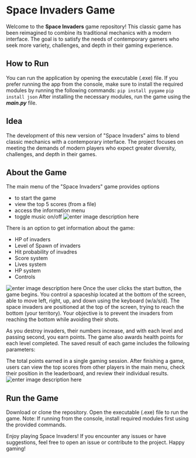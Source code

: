 # Space Invaders Game
Welcome to the **Space Invaders** game repository! This classic game has been reimagined to combine its traditional mechanics with a modern interface. The goal is to satisfy the needs of contemporary gamers who seek more variety, challenges, and depth in their gaming experience.

## How to Run
You can run the application by opening the executable (.exe) file. If you prefer running the app from the console, make sure to install the required modules by running the following commands:
```pip install pygame```
```pip install json```
After installing the necessary modules, run the game using the ***main.py*** file.

## Idea
The development of this new version of "Space Invaders" aims to blend classic mechanics with a contemporary interface. The project focuses on meeting the demands of modern players who expect greater diversity, challenges, and depth in their games.

## About the Game
The main menu of the "Space Invaders" game provides options 
- to start the game
- view the top 5 scores (from a file)
- access the information menu
- toggle music on/off
![enter image description here](https://cdn.discordapp.com/attachments/681543007421726790/1213437670261260388/image.png?ex=65f578e5&is=65e303e5&hm=9572db88430e0a920c6d43faeef72e5e54399b3128e7cd8573e864c7aa33a7e3&)

There is an option to get information about the game:
- HP of invaders
- Level of Spawn of invaders
- Hit probability of invadres
-  Score system
-  Lives system
-  HP system
-  Controls


![enter image description here](https://cdn.discordapp.com/attachments/681543007421726790/1213437688427053097/image.png?ex=65f578e9&is=65e303e9&hm=dfb55d5c463c221d3aba37e056c70ba4e9e9fa0869b74732cfb1b3bceea7c0ee&)
Once the user clicks the start button, the game begins. You control a spaceship located at the bottom of the screen, able to move left, right, up, and down using the keyboard (w/a/s/d). The space invaders are positioned at the top of the screen, trying to reach the bottom (your territory). Your objective is to prevent the invaders from reaching the bottom while avoiding their shots.

As you destroy invaders, their numbers increase, and with each level and passing second, you earn points. The game also awards health points for each level completed. The saved result of each game includes the following parameters:

The total points earned in a single gaming session.
After finishing a game, users can view the top scores from other players in the main menu, check their position in the leaderboard, and review their individual results.
![enter image description here](https://cdn.discordapp.com/attachments/681543007421726790/1213437733985456168/image.png?ex=65f578f4&is=65e303f4&hm=ab6c179142247c672ee6c60d2cadee882488dcc47f51d45570a8a49c438ac401&)

## Run the Game
Download or clone the repository.
Open the executable (.exe) file to run the game.
Note: If running from the console, install required modules first using the provided commands.

Enjoy playing Space Invaders! If you encounter any issues or have suggestions, feel free to open an issue or contribute to the project. Happy gaming!
